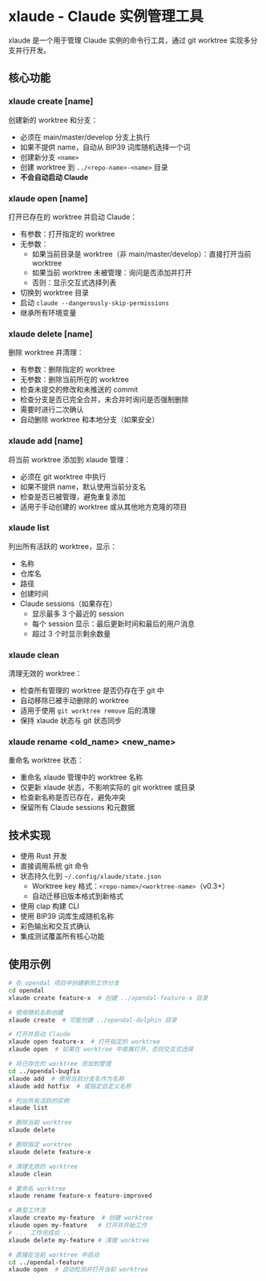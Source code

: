 # xlaude - Claude 实例管理工具

xlaude 是一个用于管理 Claude 实例的命令行工具，通过 git worktree 实现多分支并行开发。

## 核心功能

### xlaude create [name]
创建新的 worktree 和分支：
- 必须在 main/master/develop 分支上执行
- 如果不提供 name，自动从 BIP39 词库随机选择一个词
- 创建新分支 `<name>`
- 创建 worktree 到 `../<repo-name>-<name>` 目录
- **不会自动启动 Claude**

### xlaude open [name]
打开已存在的 worktree 并启动 Claude：
- 有参数：打开指定的 worktree
- 无参数：
  - 如果当前目录是 worktree（非 main/master/develop）：直接打开当前 worktree
  - 如果当前 worktree 未被管理：询问是否添加并打开
  - 否则：显示交互式选择列表
- 切换到 worktree 目录
- 启动 `claude --dangerously-skip-permissions`
- 继承所有环境变量

### xlaude delete [name]
删除 worktree 并清理：
- 有参数：删除指定的 worktree
- 无参数：删除当前所在的 worktree
- 检查未提交的修改和未推送的 commit
- 检查分支是否已完全合并，未合并时询问是否强制删除
- 需要时进行二次确认
- 自动删除 worktree 和本地分支（如果安全）

### xlaude add [name]
将当前 worktree 添加到 xlaude 管理：
- 必须在 git worktree 中执行
- 如果不提供 name，默认使用当前分支名
- 检查是否已被管理，避免重复添加
- 适用于手动创建的 worktree 或从其他地方克隆的项目

### xlaude list
列出所有活跃的 worktree，显示：
- 名称
- 仓库名
- 路径
- 创建时间
- Claude sessions（如果存在）
  - 显示最多 3 个最近的 session
  - 每个 session 显示：最后更新时间和最后的用户消息
  - 超过 3 个时显示剩余数量

### xlaude clean
清理无效的 worktree：
- 检查所有管理的 worktree 是否仍存在于 git 中
- 自动移除已被手动删除的 worktree
- 适用于使用 `git worktree remove` 后的清理
- 保持 xlaude 状态与 git 状态同步

### xlaude rename <old_name> <new_name>
重命名 worktree 状态：
- 重命名 xlaude 管理中的 worktree 名称
- 仅更新 xlaude 状态，不影响实际的 git worktree 或目录
- 检查新名称是否已存在，避免冲突
- 保留所有 Claude sessions 和元数据

## 技术实现

- 使用 Rust 开发
- 直接调用系统 git 命令
- 状态持久化到 `~/.config/xlaude/state.json`
  - Worktree key 格式：`<repo-name>/<worktree-name>`（v0.3+）
  - 自动迁移旧版本格式到新格式
- 使用 clap 构建 CLI
- 使用 BIP39 词库生成随机名称
- 彩色输出和交互式确认
- 集成测试覆盖所有核心功能

## 使用示例

```bash
# 在 opendal 项目中创建新的工作分支
cd opendal
xlaude create feature-x  # 创建 ../opendal-feature-x 目录

# 使用随机名称创建
xlaude create  # 可能创建 ../opendal-dolphin 目录

# 打开并启动 Claude
xlaude open feature-x  # 打开指定的 worktree
xlaude open  # 如果在 worktree 中直接打开，否则交互式选择

# 将已存在的 worktree 添加到管理
cd ../opendal-bugfix
xlaude add  # 使用当前分支名作为名称
xlaude add hotfix  # 或指定自定义名称

# 列出所有活跃的实例
xlaude list

# 删除当前 worktree
xlaude delete

# 删除指定 worktree
xlaude delete feature-x

# 清理无效的 worktree
xlaude clean

# 重命名 worktree
xlaude rename feature-x feature-improved

# 典型工作流
xlaude create my-feature  # 创建 worktree
xlaude open my-feature   # 打开并开始工作
# ... 工作完成后 ...
xlaude delete my-feature # 清理 worktree

# 直接在当前 worktree 中启动
cd ../opendal-feature
xlaude open  # 自动检测并打开当前 worktree
```